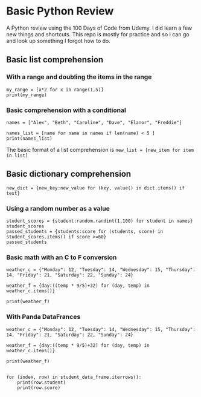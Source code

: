 # Basic Python Review

A Python review using the 100 Days of Code from Udemy. 
I did learn a few new things and shortcuts.
This repo is mostly for practice and so I can
go and look up something I forgot how to do. 


## Basic list comprehension



### With a range and doubling the items in the range
```
my_range = [x*2 for x in range(1,5)]
print(my_range)
```

### Basic comprehension with a conditional
```
names = ["Alex", "Beth", "Caroline", "Dave", "Elanor", "Freddie"]

names_list = [name for name in names if len(name) < 5 ]
print(names_list)
```

The basic format of a list comprehension is 
```new_list = [new_item for item in list]```

## Basic dictionary comprehension

```
new_dict = {new_key:new_value for (key, value() in dict.items() if test}
```

### Using a random number as a value
```
student_scores = {student:random.randint(1,100) for student in names}
student_scores
passed_students = {students:score for (students, score) in student_scores.items() if score >=60}
passed_students
```

### Basic math with an C to F conversion
```
weather_c = {"Monday": 12, "Tuesday": 14, "Wednesday": 15, "Thursday": 14, "Friday": 21, "Saturday": 22, "Sunday": 24}

weather_f = {day:((temp * 9/5)+32) for (day, temp) in weather_c.items()}

print(weather_f)
```

### With Panda DataFrances

```
weather_c = {"Monday": 12, "Tuesday": 14, "Wednesday": 15, "Thursday": 14, "Friday": 21, "Saturday": 22, "Sunday": 24}

weather_f = {day:((temp * 9/5)+32) for (day, temp) in weather_c.items()}

print(weather_f)


for (index, row) in student_data_frame.iterrows():
    print(row.student)
    print(row.score)

```